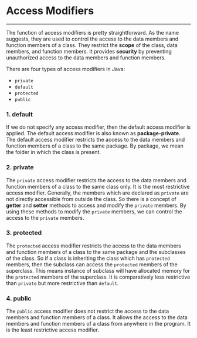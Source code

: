 # Access Modifiers
---

The function of access modifiers is pretty straightforward. As the name suggests, they are used to control the access to the data members and function members of a class. 
They restrict the **scope** of the class, data members, and function members.
It provides **security** by preventing unauthorized access to the data members and function members.

There are four types of access modifiers in Java:
- `private`
- `default`
- `protected`
- `public`

### 1. default
If we do not specify any access modifier, then the default access modifier is applied. The default access modifier is also known as **package-private**.
The default access modifier restricts the access to the data members and function members of a class to the same package.
By package, we mean the folder in which the class is present.

### 2. private
The `private` access modifier restricts the access to the data members and function members of a class to the same class only.
It is the most restrictive access modifier. Generally, the members which are declared as `private` are not directly accessible from outside the class. So there is a concept of **getter** and **setter** methods to access and modify the `private` members.
By using these methods to modify the `private` members, we can control the access to the `private` members.

### 3. protected
The `protected` access modifier restricts the access to the data members and function members of a class to the same package and the subclasses of the class.
So if a class is inheriting the class which has `protected` members, then the subclass can access the `protected` members of the superclass. This means instance of subclass will have allocated memory for the `protected` members of the superclass.
It is comparatively less restrictive than `private` but more restrictive than `default`.

### 4. public
The `public` access modifier does not restrict the access to the data members and function members of a class. It allows the access to the data members and function members of a class from anywhere in the program.
It is the least restrictive access modifier.
